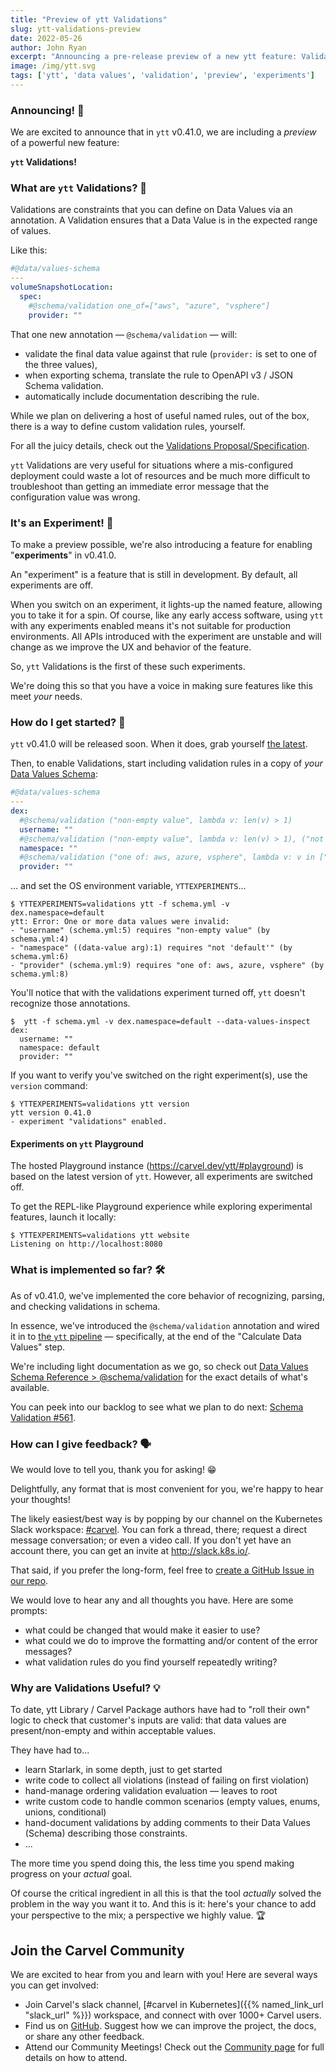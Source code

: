 ```yaml
---
title: "Preview of ytt Validations"
slug: ytt-validations-preview
date: 2022-05-26
author: John Ryan
excerpt: "Announcing a pre-release preview of a new ytt feature: Validations. We show about how to enable this 'experiment', take it for a spin, and influence how it all shakes out."
image: /img/ytt.svg
tags: ['ytt', 'data values', 'validation', 'preview', 'experiments']
---
```


### Announcing! 📣
We are excited to announce that in `ytt` v0.41.0, we are including a _preview_ of a powerful new feature:

**`ytt` Validations!**

### What are `ytt` Validations? 🤔

Validations are constraints that you can define on Data Values via an annotation. A Validation ensures that a Data Value is in the expected range of values.

Like this:

```yaml
#@data/values-schema
---
volumeSnapshotLocation:
  spec:
    #@schema/validation one_of=["aws", "azure", "vsphere"]
    provider: ""
```

That one new annotation — `@schema/validation` — will:
- validate the final data value against that rule (`provider:` is set to one of the three values),
- when exporting schema, translate the rule to OpenAPI v3 / JSON Schema validation.
- automatically include documentation describing the rule.

While we plan on delivering a host of useful named rules, out of the box, there is a way to define custom validation rules, yourself.

For all the juicy details, check out the [Validations Proposal/Specification](https://github.com/vmware-tanzu/carvel/blob/004-schema-validation/proposals/ytt/004-schema-validation/README.md).

`ytt` Validations are very useful for situations where a mis-configured deployment could waste a lot of resources and be much more difficult to troubleshoot than getting an immediate error message that the configuration value was wrong.

### It's an Experiment! 🧪

To make a preview possible, we're also introducing a feature for enabling "**experiments**" in v0.41.0.

An "experiment" is a feature that is still in development. By default, all experiments are off. 

When you switch on an experiment, it lights-up the named feature, allowing you to take it for a spin. Of course, like any early access software, using `ytt` with any experiments enabled means it's not suitable for production environments. All APIs introduced with the experiment are unstable and will change as we improve the UX and behavior of the feature.

So, `ytt` Validations is the first of these such experiments.

We're doing this so that you have a voice in making sure features like this meet _your_ needs.

### How do I get started? 🏇

`ytt` v0.41.0 will be released soon. When it does, grab yourself [the latest](https://github.com/vmware-tanzu/carvel-ytt/releases/latest).

Then, to enable Validations, start including validation rules in a copy of _your_ [Data Values Schema](../ytt/docs/v0.41.0/how-to-write-schema.md/):

```yaml
#@data/values-schema
---
dex:
  #@schema/validation ("non-empty value", lambda v: len(v) > 1)
  username: ""
  #@schema/validation ("non-empty value", lambda v: len(v) > 1), ("not 'default'", lambda v: v != "default")
  namespace: ""
  #@schema/validation ("one of: aws, azure, vsphere", lambda v: v in ["aws", "azure", "vsphere"])
  provider: ""
```

... and set the OS environment variable, `YTTEXPERIMENTS`...

```console
$ YTTEXPERIMENTS=validations ytt -f schema.yml -v dex.namespace=default
ytt: Error: One or more data values were invalid:
- "username" (schema.yml:5) requires "non-empty value" (by schema.yml:4)
- "namespace" ((data-value arg):1) requires "not 'default'" (by schema.yml:6)
- "provider" (schema.yml:9) requires "one of: aws, azure, vsphere" (by schema.yml:8)
```

You'll notice that with the validations experiment turned off, `ytt` doesn't recognize those annotations.

```console
$  ytt -f schema.yml -v dex.namespace=default --data-values-inspect
dex:
  username: ""
  namespace: default
  provider: ""
```

If you want to verify you've switched on the right experiment(s), use the `version` command:

```console
$ YTTEXPERIMENTS=validations ytt version
ytt version 0.41.0
- experiment "validations" enabled.
```

#### Experiments on `ytt` Playground

The hosted Playground instance (https://carvel.dev/ytt/#playground) is based on the latest version of `ytt`. However, all experiments are switched off.

To get the REPL-like Playground experience while exploring experimental features, launch it locally:

```console
$ YTTEXPERIMENTS=validations ytt website
Listening on http://localhost:8080
```


### What is implemented so far? 🛠

As of v0.41.0, we've implemented the core behavior of recognizing, parsing, and checking validations in schema.

In essence, we've introduced the `@schema/validation` annotation and wired it in to [the `ytt` pipeline](../ytt/docs/v0.41.0/how-it-works/) — specifically, at the end of the "Calculate Data Values" step.

We're including light documentation as we go, so check out [Data Values Schema Reference > @schema/validation](../ytt/docs/v0.41.0/lang-ref-ytt-schema/#schemavalidation) for the exact details of what's available.

You can peek into our backlog to see what we plan to do next: [Schema Validation #561](https://github.com/vmware-tanzu/carvel-ytt/issues/561).

### How can I give feedback? 🗣

We would love to tell you, thank you for asking! 😁 

Delightfully, any format that is most convenient for you, we're happy to hear your thoughts!

The likely easiest/best way is by popping by our channel on the Kubernetes Slack workspace: [#carvel](https://kubernetes.slack.com/archives/CH8KCCKA5). You can fork a thread, there; request a direct message conversation; or even a video call. If you don't yet have an account there, you can get an invite at http://slack.k8s.io/.

That said, if you prefer the long-form, feel free to [create a GitHub Issue in our repo](https://github.com/vmware-tanzu/carvel-ytt/issues/new?assignees=&labels=carvel+triage&template=other-issue.md&title=Feedback+for+ytt+Validations).

We would love to hear any and all thoughts you have. Here are some prompts:
- what could be changed that would make it easier to use?
- what could we do to improve the formatting and/or content of the error messages?
- what validation rules do you find yourself repeatedly writing?


### Why are Validations Useful? 💡

To date, ytt Library / Carvel Package authors have had to "roll their own" logic to check that customer's inputs are valid: that data values are present/non-empty and within acceptable values.

They have had to...

- learn Starlark, in some depth, just to get started
- write code to collect all violations (instead of failing on first violation)
- hand-manage ordering validation evaluation — leaves to root
- write custom code to handle common scenarios (empty values, enums, unions, conditional)
- hand-document validations by adding comments to their Data Values (Schema) describing those constraints.
- ...

The more time you spend doing this, the less time you spend making progress on your _actual_ goal.

Of course the critical ingredient in all this is that the tool _actually_ solved the problem in the way you want it to. And this is it: here's your chance to add your perspective to the mix; a perspective we highly value. 🏆

## Join the Carvel Community

We are excited to hear from you and learn with you! Here are several ways you can get involved:
* Join Carvel's slack channel, [#carvel in Kubernetes]({{% named_link_url "slack_url" %}}) workspace, and connect with over 1000+ Carvel users.
* Find us on [GitHub](https://github.com/vmware-tanzu/carvel). Suggest how we can improve the project, the docs, or share any other feedback.
* Attend our Community Meetings! Check out the [Community page](/community/) for full details on how to attend.

